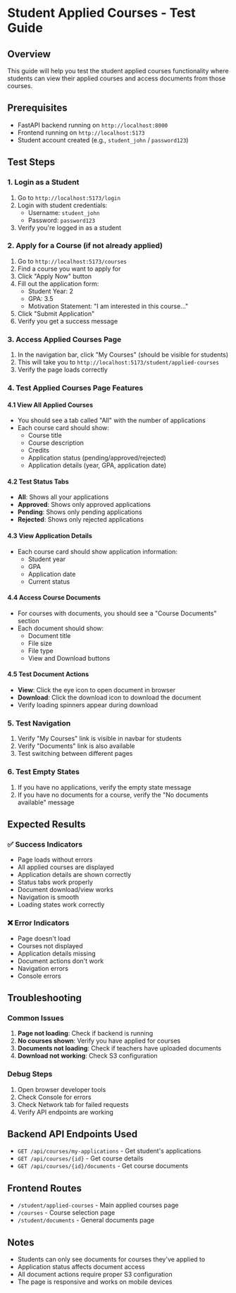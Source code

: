 # Student Applied Courses - Test Guide

## Overview

This guide will help you test the student applied courses functionality where students can view their applied courses and access documents from those courses.

## Prerequisites

- FastAPI backend running on `http://localhost:8000`
- Frontend running on `http://localhost:5173`
- Student account created (e.g., `student_john` / `password123`)

## Test Steps

### 1. Login as a Student

1. Go to `http://localhost:5173/login`
2. Login with student credentials:
   - Username: `student_john`
   - Password: `password123`
3. Verify you're logged in as a student

### 2. Apply for a Course (if not already applied)

1. Go to `http://localhost:5173/courses`
2. Find a course you want to apply for
3. Click "Apply Now" button
4. Fill out the application form:
   - Student Year: 2
   - GPA: 3.5
   - Motivation Statement: "I am interested in this course..."
5. Click "Submit Application"
6. Verify you get a success message

### 3. Access Applied Courses Page

1. In the navigation bar, click "My Courses" (should be visible for students)
2. This will take you to `http://localhost:5173/student/applied-courses`
3. Verify the page loads correctly

### 4. Test Applied Courses Page Features

#### 4.1 View All Applied Courses

- You should see a tab called "All" with the number of applications
- Each course card should show:
  - Course title
  - Course description
  - Credits
  - Application status (pending/approved/rejected)
  - Application details (year, GPA, application date)

#### 4.2 Test Status Tabs

- **All**: Shows all your applications
- **Approved**: Shows only approved applications
- **Pending**: Shows only pending applications
- **Rejected**: Shows only rejected applications

#### 4.3 View Application Details

- Each course card should show application information:
  - Student year
  - GPA
  - Application date
  - Current status

#### 4.4 Access Course Documents

- For courses with documents, you should see a "Course Documents" section
- Each document should show:
  - Document title
  - File size
  - File type
  - View and Download buttons

#### 4.5 Test Document Actions

- **View**: Click the eye icon to open document in browser
- **Download**: Click the download icon to download the document
- Verify loading spinners appear during download

### 5. Test Navigation

1. Verify "My Courses" link is visible in navbar for students
2. Verify "Documents" link is also available
3. Test switching between different pages

### 6. Test Empty States

1. If you have no applications, verify the empty state message
2. If you have no documents for a course, verify the "No documents available" message

## Expected Results

### ✅ Success Indicators

- Page loads without errors
- All applied courses are displayed
- Application details are shown correctly
- Status tabs work properly
- Document download/view works
- Navigation is smooth
- Loading states work correctly

### ❌ Error Indicators

- Page doesn't load
- Courses not displayed
- Application details missing
- Document actions don't work
- Navigation errors
- Console errors

## Troubleshooting

### Common Issues

1. **Page not loading**: Check if backend is running
2. **No courses shown**: Verify you have applied for courses
3. **Documents not loading**: Check if teachers have uploaded documents
4. **Download not working**: Check S3 configuration

### Debug Steps

1. Open browser developer tools
2. Check Console for errors
3. Check Network tab for failed requests
4. Verify API endpoints are working

## Backend API Endpoints Used

- `GET /api/courses/my-applications` - Get student's applications
- `GET /api/courses/{id}` - Get course details
- `GET /api/courses/{id}/documents` - Get course documents

## Frontend Routes

- `/student/applied-courses` - Main applied courses page
- `/courses` - Course selection page
- `/student/documents` - General documents page

## Notes

- Students can only see documents for courses they've applied to
- Application status affects document access
- All document actions require proper S3 configuration
- The page is responsive and works on mobile devices
